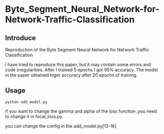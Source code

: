 # Byte_Segment_Neural_Network-for-Network-Traffic-Classification
## Introduce

Reproduction of the Byte Segment Neural Network for Network Traffic Classification

[Paper]: https://ieeexplore.ieee.org/document/8624128	"Byte Segment Neural Network for Network Traffic Classification"

I have tried to reproduce this paper, but it may contain some errors and code irregularities. After I trained 5 epochs I got 95% accuracy. The model in the paper obtained higer accuracy after 20 epochs of training.

## Usage

```
python add_model.py
```

if you want to change the gamma and alpha of the loss function ,you need to change it in focal_loss.py.

you can change the config in the add_model.py[13-16]